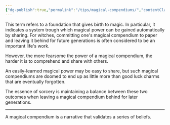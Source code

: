 ```yaml
---
{"dg-publish":true,"permalink":"/tips/magical-compendiums/","contentClasses":"center-headings red-truth red-links blue-truth","created":"2025-03-19T09:07:00.289+01:00","updated":"2025-03-18T19:12:09.889+01:00"}
---
```



This term refers to a foundation that gives birth to magic.
In particular, it indicates a system trough which magical power can be gained automatically by sharing.
For witches, committing one's magical compendium to paper and leaving it behind for future generations is often considered to be an important life's work.

However, the more fearsome the power of a magical compendium, the harder it is to comprehend and share with others.

An easily-learned magical power may be easy to share, but such magical compendiums are doomed to end up as little more than good luck charms that are eventually forgotten.

The essence of sorcery is maintaining a balance between these two outcomes when leaving a magical compendium behind for later generations.

---

A magical compendium is a narrative that validates a series of beliefs.